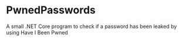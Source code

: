 # PwnedPasswords
A small .NET Core program to check if a password has been leaked by using Have I Been Pwned
